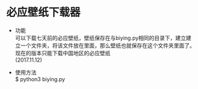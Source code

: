 # 必应壁纸下载器

* 功能  
可以下载七天前的必应壁纸，壁纸保存在与biying.py相同的目录下，建立建立一个文件夹，将该文件放在里面，那么壁纸也就保存在这个文件夹里面了。现在的版本只能下载中国地区的必应壁纸  
(2017.11.12)

* 使用方法  
$ python3 biying.py
